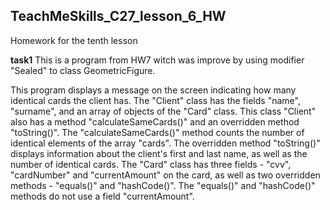 ## TeachMeSkills_C27_lesson_6_HW
Homework for the tenth lesson

**task1** This is a program from HW7 witch was improve by using modifier "Sealed" to class GeometricFigure.

This program displays a message on the screen indicating how many identical cards the client has. The "Client" class has 
the fields "name", "surname", and an array of objects of the "Card" class. This class "Client" also has a method 
"calculateSameCards()" and an overridden method "toString()". The "calculateSameCards()" method counts the number of 
identical elements of the array "cards". The overridden method "toString()" displays information about the client's first 
and last name, as well as the number of identical cards. The "Card" class has three fields - "cvv", "cardNumber" and 
"currentAmount" on the card, as well as two overridden methods - "equals()" and "hashCode()". The "equals()" and 
"hashCode()" methods do not use a field "currentAmount".